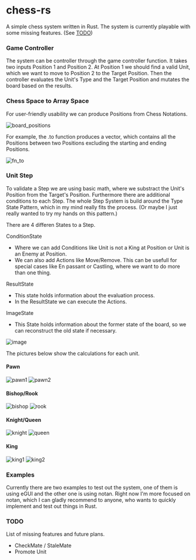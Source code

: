 # chess-rs

A simple chess system written in Rust. The system is currently playable with some missing features. (See [TODO](https://github.com/hokkonsz/chess-rs/edit/main/README.md#todo "TODO"))

### Game Controller

The system can be controller through the game controller function. It takes two inputs Position 1 and Position 2. At Position 1 we should find a valid Unit, which we want to move to Position 2 to the Target Position. Then the controller evaluates the Unit's Type and the Target Position and mutates the board based on the results.

### Chess Space to Array Space

For user-friendly usability we can produce Positions from Chess Notations.

![board_positions](https://user-images.githubusercontent.com/54407548/222514238-07e80059-bf42-41af-8fa0-caa919778771.png)

For example, the .to function produces a vector, which contains all the Positions between two Positions excluding the starting and ending Positions.

![fn_to](https://user-images.githubusercontent.com/54407548/222775625-96354bb8-a068-4729-8eb7-e8702c069f63.png)

### Unit Step

To validate a Step we are using basic math, where we substract the Unit's Position from the Target's Position. Furthermore there are additional conditions to each Step. The whole Step System is build around the Type State Pattern, which in my mind really fits the process. (Or maybe I just really wanted to try my hands on this pattern.)

There are 4 differen States to a Step.

ConditionState

  - Where we can add Conditions like Unit is not a King at Position or Unit is an Enemy at Position.
  - We can also add Actions like Move/Remove. This can be usefull for special cases like En passant or Castling, where we want to do more than one thing.
  
ResultState

  - This state holds information about the evaluation process.
  - In the ResultState we can execute the Actions.

ImageState

  - This State holds information about the former state of the board, so we can reconstruct the old state if necessary.

![image](https://user-images.githubusercontent.com/54407548/222757554-b7e2d55b-bfaa-4bf3-acfe-6484504c4c10.png)

The pictures below show the calculations for each unit.

#### Pawn

![pawn1](https://user-images.githubusercontent.com/54407548/222778356-2c743059-a499-40d6-bd10-241bec08502b.png)
![pawn2](https://user-images.githubusercontent.com/54407548/222778371-fa3129c1-d744-41ef-b72a-fae912c1e0cf.png)

#### Bishop/Rook

![bishop](https://user-images.githubusercontent.com/54407548/222780200-4f19aac3-d079-4867-bf85-ba1659031cbb.png)
![rook](https://user-images.githubusercontent.com/54407548/222780213-85fd7dcb-4304-4896-b6ce-ecc2309f9473.png)

#### Knight/Queen

![knight](https://user-images.githubusercontent.com/54407548/222780243-61bf9e0d-1b8e-496e-b717-7ee68c579b43.png)
![queen](https://user-images.githubusercontent.com/54407548/222780263-1e5df148-191c-44a3-9c6f-51ced47632f6.png)

#### King

![king1](https://user-images.githubusercontent.com/54407548/222780674-704aa34f-d09b-4032-bff7-7bb0c6a2573b.png)
![king2](https://user-images.githubusercontent.com/54407548/222780691-7391bbf3-15c9-455e-bf1e-0ae1ff6859ed.png)

### Examples

Currently there are two examples to test out the system, one of them is using eGUI and the other one is using notan. Right now I'm more focused on notan, which I can gladly recommend to anyone, who wants to quickly implement and test out things in Rust.

### TODO

List of missing features and future plans.

* CheckMate / StaleMate
* Promote Unit
